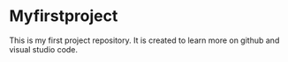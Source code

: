 # Myfirstproject
This is my first project repository. It is created to learn more on github and visual studio code.
